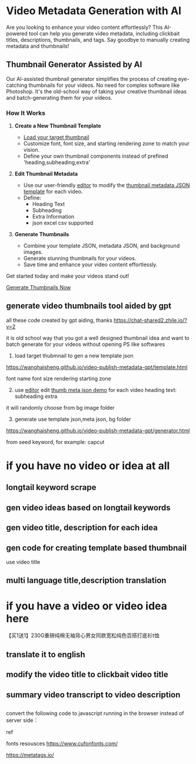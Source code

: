 # Video Metadata Generation with AI

Are you looking to enhance your video content effortlessly? This AI-powered tool can help you generate video metadata, including clickbait titles, descriptions, thumbnails, and tags. Say goodbye to manually creating metadata and thumbnails!

## Thumbnail Generator Assisted by AI

Our AI-assisted thumbnail generator simplifies the process of creating eye-catching thumbnails for your videos. No need for complex software like Photoshop. It's the old-school way of taking your creative thumbnail ideas and batch-generating them for your videos.

### How It Works

1. **Create a New Thumbnail Template**
   - [Load your target thumbnail](https://wanghaisheng.github.io/video-publish-metadata-gpt/template.html)
   - Customize font, font size, and starting rendering zone to match your vision.
   - Define your own thumbnail components instead of prefined 'heading,subheading,extra' 

2. **Edit Thumbnail Metadata**
   - Use our user-friendly [editor](https://jsoncrack.com/editor) to modify the [thumbnail metadata JSON template](https://github.com/wanghaisheng/video-publish-metadata-gpt/blob/wasm-photon/thumb-metas-random-bg.json) for each video.
   - Define:
     - Heading Text
     - Subheading
     - Extra Information
     - json excel csv supported
3. **Generate Thumbnails**
   - Combine your template JSON, metadata JSON, and background images.
   - Generate stunning thumbnails for your videos.
   - Save time and enhance your video content effortlessly.

Get started today and make your videos stand out!

[Generate Thumbnails Now](https://wanghaisheng.github.io/video-publish-metadata-gpt/generator.html)







## generate video thumbnails tool aided by gpt 


all these code created by gpt aiding, thanks https://chat-shared2.zhile.io/?v=2

it is old school way that you got a well designed thumbnail idea and want to batch generate for your videos without opening PS like softwares



1. load target thubmnail to gen a new template  json

https://wanghaisheng.github.io/video-publish-metadata-gpt/template.html

font name
font size
rendering starting zone


2. use [editor](https://jsoncrack.com/editor) edit [thumb meta json demo](https://github.com/wanghaisheng/video-publish-metadata-gpt/blob/wasm-photon/thumb-metas-random-bg.json) for each video 
heading text:
subheading
extra


it will randomly choose from bg image folder







3. generate use template json,meta json, bg folder


https://wanghaisheng.github.io/video-publish-metadata-gpt/generator.html




from seed keyword, for example: capcut 

# if you have no video or idea at all

## longtail keyword scrape 


## gen video ideas based on longtail keywords

## gen video title, description for each idea 


## gen code for creating template based thumbnail

use  video title 

## multi language title,description translation 


# if you have a video or video idea here

【买1送1】230G重磅纯棉无袖背心男女同款宽松纯色百搭打底衫t恤


## translate it to english 

## modify the video title to clickbait video title 


## summary video transcript to video description 

## 





convert the following code to javascript running in the browser instead of server side：


ref

fonts resousces
https://www.cufonfonts.com/


https://metatags.io/


